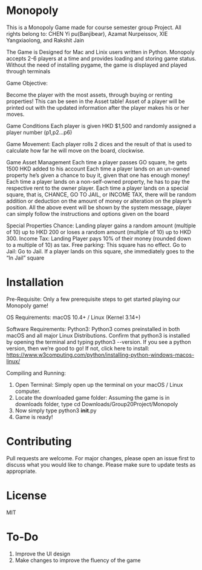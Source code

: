 # Monopoly
This is a Monopoly Game made for course semester group Project. 
All rights belong to: CHEN Yi pu(Banjibear), Azamat Nurpeissov, XIE Yangxiaolong, and Rakshit Jain

The Game is Designed for Mac and Linix users written in Python. Monopoly accepts 2-6 players at a time and provides loading and storing game status. Without the need of installing pygame, the game is displayed and played through terminals

Game Objective:

Become the player with the most assets, through buying or renting properties! 
This can be seen in the Asset table! Asset of a player will be printed out with the updated information after the player makes his or her moves.

Game Conditions
Each player is given HKD $1,500 and randomly assigned a player number (p1,p2...p6)

Game Movement:
Each player rolls 2 dices and the result of that is used to calculate how far he will move on the board, clockwise.

Game Asset Management
Each time a player passes GO square, he gets 1500 HKD added to his account
Each time a player lands on an un-owned property he’s given a chance to buy it, given that one has enough money!
Each time a player lands on a non-self-owned property, he has to pay the respective rent to the owner player.
Each time a player lands on a special square, that is, CHANCE, GO TO JAIL, or INCOME TAX, there will be random addition or deduction on the amount of money or alteration on the player’s position.
All the above event will be shown by the system message, player can simply follow the instructions and options given on the board

Special Properties
Chance: Landing player gains a random amount (multiple of 10) up to HKD 200 or loses a
random amount (multiple of 10) up to HKD 300.
Income Tax: Landing Player pays 10% of their money (rounded down to a multiple of 10) as tax.
Free parking: This square has no effect.
Go to Jail: Go to Jail. If a player lands on this square, she immediately goes to the “In Jail”
square

# Installation
Pre-Requisite:
Only a few prerequisite steps to get started playing our Monopoly game!

OS Requirements:  macOS 10.4+ / Linux (Kernel 3.14+)

Software Requirements: 
Python3: Python3 comes preinstalled in both macOS and all major Linux Distributions. Confirm that python3 is installed by opening the terminal and typing python3 --version. If you see a python version, then we’re good to go! If not, click here to install: https://www.w3computing.com/python/installing-python-windows-macos-linux/

Compiling and Running:
1. Open Terminal: Simply open up the terminal on your macOS / Linux computer.
2. Locate the downloaded game folder: Assuming the game is in downloads folder, type cd Downloads/Group20Project/Monopoly
3. Now simply type python3 __init__.py
4. Game is ready!

# Contributing
Pull requests are welcome. For major changes, please open an issue first to discuss what you would like to change.
Please make sure to update tests as appropriate.

# License
MIT

# To-Do
1. Improve the UI design
2. Make changes to improve the fluency of the game
